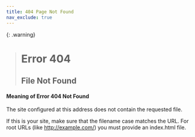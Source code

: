 ```yaml
---
title: 404 Page Not Found
nav_exclude: true
---
```


{: .warning}
> # Error 404
> ## File Not Found

#### Meaning of Error 404 Not Found
The site configured at this address does not contain the requested file.

If this is your site, make sure that the filename case matches the URL.
For root URLs (like http://example.com/) you must provide an index.html file.
